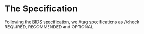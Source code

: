 # The Specification

Following the BIDS specification, we //tag specifications as //check REQUIRED, RECOMMENDED and OPTIONAL.